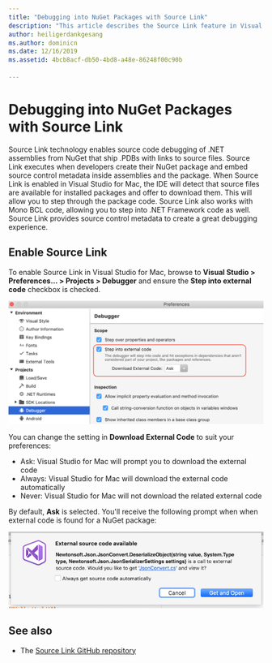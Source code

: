 ```yaml
---
title: "Debugging into NuGet Packages with Source Link"
description: "This article describes the Source Link feature in Visual Studio for Mac."
author: heiligerdankgesang
ms.author: dominicn
ms.date: 12/16/2019
ms.assetid: 4bcb8acf-db50-4bd8-a48e-86248f00c90b

---
```


# Debugging into NuGet Packages with Source Link

Source Link technology enables source code debugging of .NET assemblies from NuGet that ship .PDBs with links to source files. Source Link executes when developers create their NuGet package and embed source control metadata inside assemblies and the package. When Source Link is enabled in Visual Studio for Mac, the IDE will detect that source files are available for installed packages and offer to download them. This will allow you to step through the package code. Source Link also works with Mono BCL code, allowing you to step into .NET Framework code as well. Source Link provides source control metadata to create a great debugging experience.

## Enable Source Link

To enable Source Link in Visual Studio for Mac, browse to **Visual Studio > Preferences... > Projects > Debugger** and ensure the **Step into external code** checkbox is checked.

![](media/source-link1.png)

You can change the setting in **Download External Code** to suit your preferences:
* Ask: Visual Studio for Mac will prompt you to download the external code
* Always: Visual Studio for Mac will download the external code automatically
* Never: Visual Studio for Mac will not download the related external code

By default, **Ask** is selected. You'll receive the following prompt when when external code is found for a NuGet package:

![](media/source-link2.png)


## See also

- The [Source Link GitHub repository](https://github.com/dotnet/sourcelink/blob/master/README.md)
